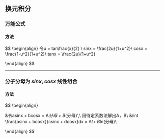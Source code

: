 ## 换元积分

### 万能公式

#### 方法
$$
\begin{align}
令u = tan\frac{x}{2} \\
sinx = \frac{2u}{1+u^2}\\
cosx = \frac{1-u^2}{1+u^2}\\
tanx = \frac{2u}{1+u^2}

\end{align}
$$

*****
### 分子分母为 $sinx,cosx$ 线性组合
#### 方法
$$
\begin{align}

&令asinx + bcosx = A*分母 + B*(分母)',\ 用待定系数法解出A，B\\
&\int \frac{asinx + bcosx}{csinx + dcosx}dx  = A*t+ B*ln(分母)\\

\end{align}
$$